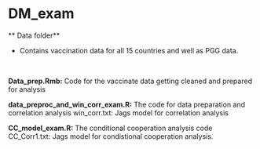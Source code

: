 # DM_exam

** Data folder** 
- Contains vaccination data for all 15 countries and well as PGG data. 


<BR>
  
**Data_prep.Rmb:** Code for the vaccinate data getting cleaned and prepared for analysis
  
**data_preproc_and_win_corr_exam.R:** The code for data preparation and correlation analysis
  win_corr.txt: Jags model for correlation analysis 
  
 **CC_model_exam.R:** The conditional cooperation analysis code
    CC_Corr1.txt: Jags model for condistional cooperation analysis. 
